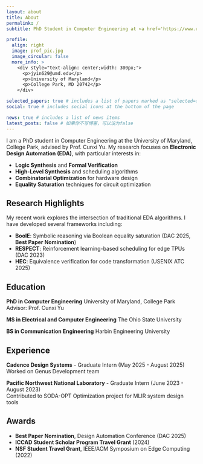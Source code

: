 ```yaml
---
layout: about
title: About
permalink: /
subtitle: PhD Student in Computer Engineering at <a href='https://www.umd.edu/'>University of Maryland, College Park</a>

profile:
  align: right
  image: prof_pic.jpg
  image_circular: false
  more_info: >
    <div style="text-align: center;width: 300px;">
      <p>jyin629@umd.edu</p>
      <p>University of Maryland</p>
      <p>College Park, MD 20742</p>
    </div>

selected_papers: true # includes a list of papers marked as "selected={true}"
social: true # includes social icons at the bottom of the page

news: true # includes a list of news items
latest_posts: false # 如果你不写博客，可以设为false
---
```


I am a PhD student in Computer Engineering at the University of Maryland, College Park, advised by Prof. Cunxi Yu. My research focuses on **Electronic Design Automation (EDA)**, with particular interests in:

- **Logic Synthesis** and **Formal Verification**
- **High-Level Synthesis** and scheduling algorithms
- **Combinatorial Optimization** for hardware design
- **Equality Saturation** techniques for circuit optimization

## Research Highlights

My recent work explores the intersection of traditional EDA algorithms. I have developed several frameworks including:

- **BoolE**: Symbolic reasoning via Boolean equality saturation (DAC 2025, **Best Paper Nomination**)
- **RESPECT**: Reinforcement learning-based scheduling for edge TPUs (DAC 2023)
- **HEC**: Equivalence verification for code transformation (USENIX ATC 2025)

## Education

**PhD in Computer Engineering**
University of Maryland, College Park  
Advisor: Prof. Cunxi Yu

**MS in Electrical and Computer Engineering**
The Ohio State University

**BS in Communication Engineering**
Harbin Engineering University

## Experience

**Cadence Design Systems** - Graduate Intern (May 2025 - August 2025)  
Worked on Genus Development team

**Pacific Northwest National Laboratory** - Graduate Intern (June 2023 - August 2023)  
Contributed to SODA-OPT Optimization project for MLIR system design tools

## Awards

- **Best Paper Nomination**, Design Automation Conference (DAC 2025)
- **ICCAD Student Scholar Program Travel Grant** (2024)
- **NSF Student Travel Grant**, IEEE/ACM Symposium on Edge Computing (2022)
